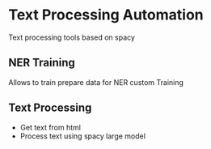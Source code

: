 # Text Processing Automation
Text processing tools based on spacy

## NER Training
Allows to train prepare data for NER custom Training

## Text Processing
- Get text from html
- Process text using spacy large model

